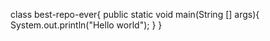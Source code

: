 class best-repo-ever{
  public static void main(String [] args){
      System.out.println("Hello world");
  }
}
